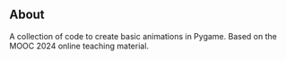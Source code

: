 ## About
A collection of code to create basic animations in Pygame. Based on the MOOC 2024 online teaching material.